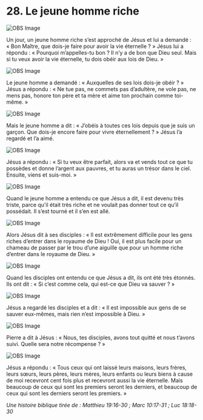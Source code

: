 # 28. Le jeune homme riche

![OBS Image](https://cdn.door43.org/obs/jpg/360px/obs-en-28-01.jpg)

Un jour, un jeune homme riche s’est approché de Jésus et lui a demandé : « Bon Maître, que dois-je faire pour avoir la vie éternelle ? » Jésus lui a répondu : « Pourquoi m’appelles-tu bon ? Il n’y a de bon que Dieu seul. Mais si tu veux avoir la vie éternelle, tu dois obéir aux lois de Dieu. »

![OBS Image](https://cdn.door43.org/obs/jpg/360px/obs-en-28-02.jpg)

Le jeune homme a demandé : « Auxquelles de ses lois dois-je obéir ? » Jésus a répondu : « Ne tue pas, ne commets pas d’adultère, ne vole pas, ne mens pas, honore ton père et ta mère et aime ton prochain comme toi-même. »

![OBS Image](https://cdn.door43.org/obs/jpg/360px/obs-en-28-03.jpg)

Mais le jeune homme a dit : « J’obéis à toutes ces lois depuis que je suis un garçon. Que dois-je encore faire pour vivre éternellement ? » Jésus l’a regardé et l’a aimé.

![OBS Image](https://cdn.door43.org/obs/jpg/360px/obs-en-28-04.jpg)

Jésus a répondu : « Si tu veux être parfait, alors va et vends tout ce que tu possèdes et donne l’argent aux pauvres, et tu auras un trésor dans le ciel. Ensuite, viens et suis-moi. »

![OBS Image](https://cdn.door43.org/obs/jpg/360px/obs-en-28-05.jpg)

Quand le jeune homme a entendu ce que Jésus a dit, il est devenu très triste, parce qu’il était très riche et ne voulait pas donner tout ce qu’il possédait. Il s’est tourné et il s’en est allé.

![OBS Image](https://cdn.door43.org/obs/jpg/360px/obs-en-28-06.jpg)

Alors Jésus dit à ses disciples : « Il est extrêmement difficile pour les gens riches d’entrer dans le royaume de Dieu ! Oui, il est plus facile pour un chameau de passer par le trou d’une aiguille que pour un homme riche d’entrer dans le royaume de Dieu. »

![OBS Image](https://cdn.door43.org/obs/jpg/360px/obs-en-28-07.jpg)

Quand les disciples ont entendu ce que Jésus a dit, ils ont été très étonnés. Ils ont dit : « Si c’est comme cela, qui est-ce que Dieu va sauver ? »

![OBS Image](https://cdn.door43.org/obs/jpg/360px/obs-en-28-08.jpg)

Jésus a regardé les disciples et a dit : « Il est impossible aux gens de se sauver eux-mêmes, mais rien n’est impossible à Dieu. »

![OBS Image](https://cdn.door43.org/obs/jpg/360px/obs-en-28-09.jpg)

Pierre a dit à Jésus : « Nous, tes disciples, avons tout quitté et nous t’avons suivi. Quelle sera notre récompense ? »

![OBS Image](https://cdn.door43.org/obs/jpg/360px/obs-en-28-10.jpg)

Jésus a répondu : « Tous ceux qui ont laissé leurs maisons, leurs frères, leurs sœurs, leurs pères, leurs mères, leurs enfants ou leurs biens à cause de moi recevront cent fois plus et recevront aussi la vie éternelle. Mais beaucoup de ceux qui sont les premiers seront les derniers, et beaucoup de ceux qui sont les derniers seront les premiers. »

_Une histoire biblique tirée de : Matthieu 19:16-30 ; Marc 10:17-31 ; Luc 18:18-30_